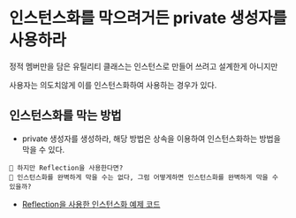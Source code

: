 # 인스턴스화를 막으려거든 private 생성자를 사용하라
정적 멤버만을 담은 유틸리티 클래스는 인스턴스로 만들어 쓰려고 설계한게 아니지만

사용자는 의도치않게 이를 인스턴스화하여 사용하는 경우가 있다.

## 인스턴스화를 막는 방법
- private 생성자를 생성하라, 해당 방법은 상속을 이용하여 인스턴스화하는 방법을 막을 수 있다.
```
🤔 하지만 Reflection을 사용한다면?
🤗 인스턴스화를 완벽하게 막을 수는 없다, 그럼 어떻게하면 인스턴스화를 완벽하게 막을 수 있을까?
```
   - [Reflection을 사용한 인스턴스화 예제 코드](code/src/main/java/item04)